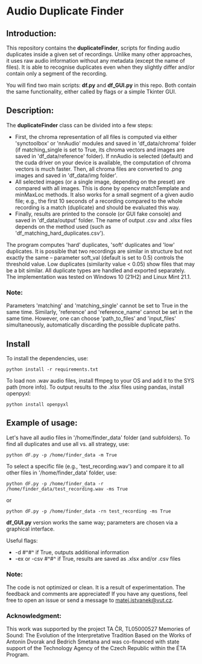 # Audio Duplicate Finder

## Introduction:

This repository contains the **duplicateFinder**, scripts for finding audio duplicates inside a given set of recordings.
Unlike many other approaches, it uses raw audio information without any metadata (except the name of files). It is able to recognise
duplicates even when they slightly differ and/or contain only a segment of the recording.

You will find two main scripts: **df.py** and **df_GUI.py** in this repo. Both contain the same functionality, either called by
flags or a simple Tkinter GUI.

## Description:

The **duplicateFinder** class can be divided into a few steps:
- First, the chroma representation of all files is computed via either 'synctoolbox' or 'nnAudio' modules and saved in 'df_data/chroma' folder (if matching_single is set to True, its chroma vectors and images are saved in 'df_data/reference' folder). If nnAudio is selected (default) and the cuda driver on your device is available, the computation of chroma vectors is much faster. Then, all chroma files are converted to .png images and saved in 'df_data/img folder'.
- All selected images (or a single image, depending on the preset) are compared with all images. This is done by opencv matchTemplate and minMaxLoc methods.
It also works for a small segment of a given audio file; e.g., the first 10 seconds of a recording compared to the whole recording is a match (duplicate) and should be evaluated this way.
- Finally, results are printed to the console (or GUI fake console) and saved in 'df_data/output' folder. The name of output .csv and .xlsx files depends on the method used (such as 'df_matching_hard_duplicates.csv').

The program computes 'hard' duplicates, 'soft' duplicates and 'low' duplicates. It is possible that two recordings are similar in structure but not exactly the same – parameter soft_val (default is set to 0.5) controls the threshold value.
Low duplicates (similarity value < 0.05) show files that may be a bit similar. All duplicate types are handled and exported separately.
The implementation was tested on Windows 10 (21H2) and Linux Mint 21.1.

### Note: 

Parameters 'matching' and 'matching_single' cannot be set to True in the same time. Similarly, 'reference' and 'reference_name' cannot be set in the same time. However, one can choose 'path_to_files' and 'input_files' simultaneously, automatically discarding the possible duplicate paths.

## Install

To install the dependencies, use:

```
python install -r requirements.txt
```

To load non .wav audio files, install ffmpeg to your OS and add it to the SYS path (more info). To output results to the .xlsx files using pandas, install openpyxl:

```
python install openpyxl
```

## Example of usage:
Let's have all audio files in '/home/finder_data' folder (and subfolders). To find all duplicates and use all vs. all strategy, use:

```
python dF.py -p /home/finder_data -m True
```

To select a specific file (e.g., 'test_recording.wav') and compare it to all other files in '/home/finder_data' folder, use:

```
python dF.py -p /home/finder_data -r /home/finder_data/test_recording.wav -ms True
```

or

```
python dF.py -p /home/finder_data -rn test_recording -ms True
```

**df_GUI.py** version works the same way; parameters are chosen via a graphical interface.

Useful flags:

- -d #^#^ if True, outputs additional information
- -ex or -csv #^#^ if True, results are saved as .xlsx and/or .csv files


### Note:

The code is not optimized or clean. It is a result of experimentation. The feedback and comments are appreciated! If you have any questions, feel free to open an issue or send a message to <matej.istvanek@vut.cz>.

### Acknowledgment:

This work was supported by the project TA ČR, TL05000527 Memories of Sound: The Evolution of the Interpretative Tradition
Based on the Works of Antonin Dvorak and Bedrich Smetana and was co-financed with state support of the Technology Agency
of the Czech Republic within the ÉTA Program.